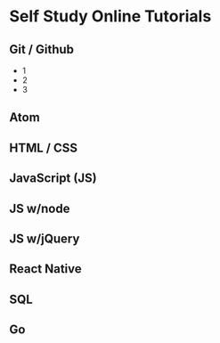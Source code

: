# Self Study Online Tutorials
## Git / Github
* 1
* 2
* 3
## Atom
## HTML / CSS
## JavaScript (JS)
## JS w/node 
## JS w/jQuery
## React Native
## SQL
## Go
